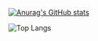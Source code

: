 [![Anurag's GitHub stats](https://github-readme-stats.vercel.app/api?username=iantasena)](https://github.com/iantasena/github-readme-stats)

![Top Langs](https://github-readme-stats.vercel.app/api/top-langs/?username=iantasena&layout=compact)

